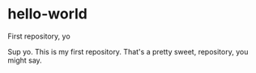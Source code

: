 # hello-world
First repository, yo

Sup yo. This is my first repository. That's a pretty sweet, repository, you might say.
